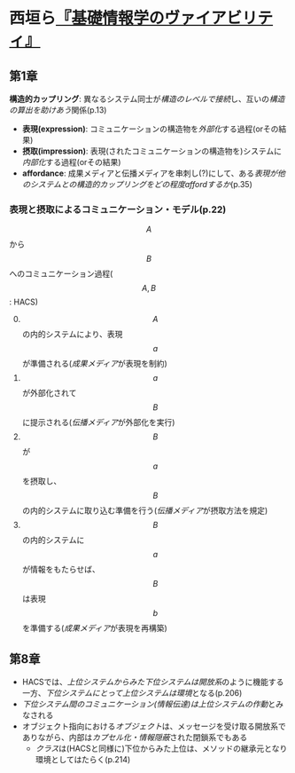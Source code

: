 # 西垣ら[『基礎情報学のヴァイアビリティ』](urn:isbn:4130501844)

## 第1章

**構造的カップリング**: 異なるシステム同士が*構造のレベルで接続*し、互いの*構造の算出を助けあう*関係(p.13)

- **表現(expression)**: コミュニケーションの構造物を*外部化*する過程(orその結果)
- **摂取(impression)**: 表現(されたコミュニケーションの構造物を)システムに*内部化*する過程(orその結果)
- **affordance**: 成果メディアと伝播メディアを串刺し(?)にして、ある*表現が他のシステムとの構造的カップリングをどの程度affordするか*(p.35)

### 表現と摂取によるコミュニケーション・モデル(p.22)

$$A$$から$$B$$へのコミュニケーション過程($$A, B$$: HACS)

0. $$A$$の内的システムにより、表現$$a$$が準備される(*成果メディア*が表現を制約)
0. $$a$$が外部化されて$$B$$に提示される(*伝播メディア*が外部化を実行)
0. $$B$$が$$a$$を摂取し、$$B$$の内的システムに取り込む準備を行う(*伝播メディア*が摂取方法を規定)
0. $$B$$の内的システムに$$a$$が情報をもたらせば、$$B$$は表現$$b$$を準備する(*成果メディア*が表現を再構築)

## 第8章

- HACSでは、*上位システムからみた下位システムは開放系*のように機能する一方、*下位システムにとって上位システムは環境*となる(p.206)
- *下位システム間のコミュニケーション(情報伝達)は上位システムの作動*とみなされる
- オブジェクト指向における*オブジェクト*は、メッセージを受け取る開放系でありながら、内部は*カプセル化・情報隠蔽*された閉鎖系でもある
	- *クラス*は(HACSと同様に)下位からみた上位は、メソッドの継承元となり環境としてはたらく(p.214)
